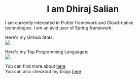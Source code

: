 <h1 align="center">I am Dhiraj Salian</h1>

I am currently interested in Flutter framework and Cloud-native technologies. I am an avid user of Spring framework.

Here's my GitHub Stats:</br>
<a href="https://github.com/dhiraj-salian" align="center">
  <img src="https://github-readme-stats.vercel.app/api?username=dhiraj-salian&show_icons=true&hide_border=true" />
</a>

Here's my Top Programming Languages:</br>
<a href="https://github.com/dhiraj-salian">
  <img src="https://github-readme-stats.vercel.app/api/top-langs/?username=dhiraj-salian&layout=compact" />
</a>


You can find more about [here](dhirajsalian.com)</br>
You can also checkout my blogs [here](blogs.dhirajsalian.com)</br>
